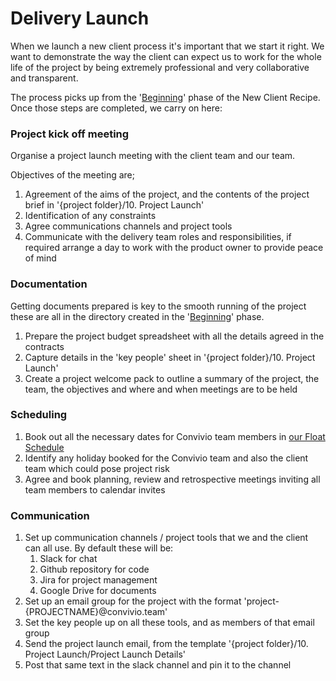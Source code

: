 # Delivery Launch

When we launch a new client process it's important that we start it right. We want to demonstrate the way the client can expect us to work for the whole life of the project by being extremely professional and very collaborative and transparent.

The process picks up from the '[Beginning](../new-client-recipe/beginning.md)' phase of the New Client Recipe. Once those steps are completed, we carry on here:

### Project kick off meeting

Organise a project launch meeting with the client team and our team. 

Objectives of the meeting are;

1. Agreement of the aims of the project, and the contents of the project brief in '{project folder}/10. Project Launch'
2. Identification of any constraints
3. Agree communications channels and project tools
4. Communicate with the delivery team roles and responsibilities, if required arrange a day to work with the product owner to provide peace of mind

### Documentation

Getting documents prepared is key to the smooth running of the project these are all in the directory created in the '[Beginning](../new-client-recipe/beginning.md)' phase.

1. Prepare the project budget spreadsheet with all the details agreed in the contracts
2. Capture details in the 'key people' sheet in '{project folder}/10. Project Launch'
3. Create a project welcome pack to outline a summary of the project, the team, the objectives and where and when meetings are to be held

### Scheduling

1. Book out all the necessary dates for Convivio team members in [our Float Schedule](https://convivio.float.com/)
2. Identify any holiday booked for the Convivio team and also the client team which could pose project risk
3. Agree and book planning, review and retrospective meetings inviting all team members to calendar invites

### Communication

1. Set up communication channels / project tools that we and the client can all use. By default these will be:
   1. Slack for chat
   2. Github repository for code
   3. Jira for project management
   4. Google Drive for documents
2. Set up an email group for the project with the format 'project-{PROJECTNAME}@convivio.team'
3. Set the key people up on all these tools, and as members of that email group
4. Send the project launch email, from the template '{project folder}/10. Project Launch/Project Launch Details'
5. Post that same text in the slack channel and pin it to the channel





